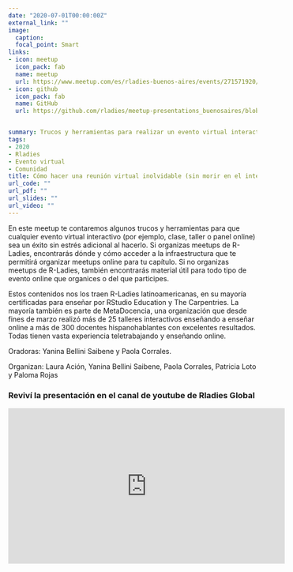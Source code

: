 ```yaml
---
date: "2020-07-01T00:00:00Z"
external_link: ""
image:
  caption:
  focal_point: Smart
links:
- icon: meetup
  icon_pack: fab
  name: meetup
  url: https://www.meetup.com/es/rladies-buenos-aires/events/271571920/
- icon: github
  icon_pack: fab
  name: GitHub
  url: https://github.com/rladies/meetup-presentations_buenosaires/blob/master/README.md


summary: Trucos y herramientas para realizar un evento virtual interactivo
tags:
- 2020
- Rladies
- Evento virtual
- Comunidad
title: Cómo hacer una reunión virtual inolvidable (sin morir en el intento)
url_code: ""
url_pdf: ""
url_slides: ""
url_video: ""
---
```


En este meetup te contaremos algunos trucos y herramientas para que cualquier evento virtual interactivo (por ejemplo, clase, taller o panel online) sea un éxito sin estrés adicional al hacerlo. Si organizas meetups de R-Ladies, encontrarás dónde y cómo acceder a la infraestructura que te permitirá organizar meetups online para tu capítulo. Si no organizas meetups de R-Ladies, también encontrarás material útil para todo tipo de evento online que organices o del que participes.

Estos contenidos nos los traen R-Ladies latinoamericanas, en su mayoría certificadas para enseñar por RStudio Education y The Carpentries. La mayoría también es parte de MetaDocencia, una organización que desde fines de marzo realizó más de 25 talleres interactivos enseñando a enseñar online a más de 300 docentes hispanohablantes con excelentes resultados. Todas tienen vasta experiencia teletrabajando y enseñando online.

Oradoras: Yanina Bellini Saibene y Paola Corrales.

Organizan: Laura Ación, Yanina Bellini Saibene, Paola Corrales, Patricia Loto y Paloma Rojas

### Reviví la presentación en el canal de youtube de Rladies Global

<iframe width="560" height="315" src="https://www.youtube.com/embed/lZICjcX7O0U" title="YouTube video player" frameborder="0" allow="accelerometer; autoplay; clipboard-write; encrypted-media; gyroscope; picture-in-picture" allowfullscreen></iframe>
